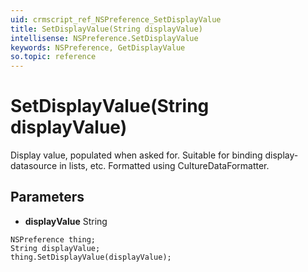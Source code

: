 ```yaml
---
uid: crmscript_ref_NSPreference_SetDisplayValue
title: SetDisplayValue(String displayValue)
intellisense: NSPreference.SetDisplayValue
keywords: NSPreference, GetDisplayValue
so.topic: reference
---
```


# SetDisplayValue(String displayValue)

Display value, populated when asked for. Suitable for binding display-datasource in lists, etc. Formatted using CultureDataFormatter.

## Parameters

* **displayValue** String

```crmscript
NSPreference thing;
String displayValue;
thing.SetDisplayValue(displayValue);
```

